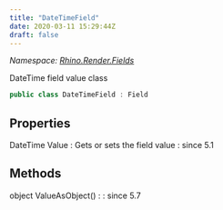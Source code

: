 ```yaml
---
title: "DateTimeField"
date: 2020-03-11 15:29:44Z
draft: false
---
```


*Namespace: [Rhino.Render.Fields](../)*

DateTime field value class
```cs
public class DateTimeField : Field
```
## Properties

DateTime Value
: Gets or sets the field value
: since 5.1
## Methods

object ValueAsObject()
: 
: since 5.7
